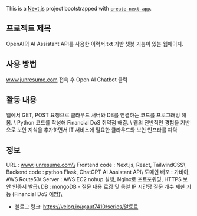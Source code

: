This is a [Next.js](https://nextjs.org/) project bootstrapped with [`create-next-app`](https://github.com/vercel/next.js/tree/canary/packages/create-next-app).

## 프로젝트 제목

OpenAI의 AI Assistant API를 사용한 이력서.txt 기반 챗봇 기능이 있는 웹페이지. 

## 사용 방법

www.junresume.com 접속 후 Open AI Chatbot 클릭

## 활동 내용
웹에서 GET, POST 요청으로 클라우드 서버와 DB를 연결하는 코드를 프로그래밍 해봄. \\
Python 코드를 작성해 Financial DoS 취약점 해결. \\
웹의 전반적인 경험을 기반으로 보안 지식을 추가하면서 IT 서비스에 필요한 클라우드와 보안 인프라를 파악

## 정보
URL : www.junresume.com\\
Frontend code : Next.js, React, TailwindCSS\\
Backend code : python Flask, ChatGPT AI Assistant API\\
도메인 배포 : 가비아, AWS Route53\\
Server : AWS EC2 nohup 실행, Nginx로 포트포워딩, HTTPS 보안 인증서 발급\\
DB : mongoDB - 질문 내용 로깅 및 동일 IP 시간당 질문 개수 제한 기능 (Financial DoS 예방)\\

- 블로그 링크: https://velog.io/@aut7410/series/알토르

